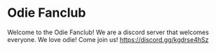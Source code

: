 # Odie Fanclub
Welcome to the Odie Fanclub!
We are a discord server that welcomes everyone.
We love odie!
Come join us!
https://discord.gg/kgdrse4hSz
